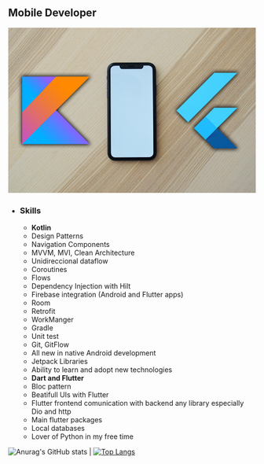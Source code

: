 ## Mobile Developer 
![](https://raw.githubusercontent.com/jander96/jander96/main/backgroud%20github.png)

- ### Skills
	- **Kotlin**
	- Design Patterns
	- Navigation Components
	- MVVM, MVI, Clean Architecture
	- Unidireccional dataflow
	- Coroutines 
	- Flows
	- Dependency Injection with Hilt
	- Firebase integration (Android and Flutter apps)
	- Room 
	- Retrofit
	- WorkManger
	- Gradle
	- Unit test
	- Git, GitFlow
	- All new in native Android development
	- Jetpack Libraries
	- Ability to learn and adopt new technologies
	- **Dart and Flutter**
	- Bloc pattern
	- Beatifull UIs with Flutter
	- Flutter frontend comunication with backend any library especially Dio and http
	- Main flutter packages
	- Local databases
	- Lover of Python in my free time

![Anurag's GitHub stats](https://github-readme-stats.vercel.app/api?username=jander96&show_icons=true&theme=dark) | [![Top Langs](https://github-readme-stats.vercel.app/api/top-langs/?username=jander96&layout=donut)](https://github.com/anuraghazra/github-readme-stats)


<!--
**jander96/jander96** is a ✨ _special_ ✨ repository because its `README.md` (this file) appears on your GitHub profile.

Here are some ideas to get you started:

- 🔭 I’m currently working on ...
- 🌱 I’m currently learning ...
- 👯 I’m looking to collaborate on ...
- 🤔 I’m looking for help with ...
- 💬 Ask me about ...
- 📫 How to reach me: ...
- 😄 Pronouns: ...
- ⚡ Fun fact: ...
-->
